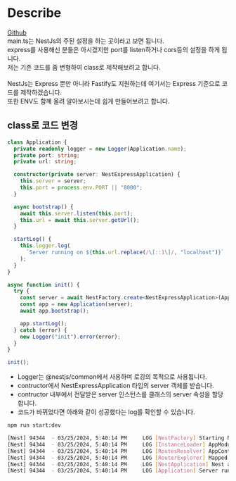 # Describe

[Github](https://github.com/gornoba/nestjs-describe/tree/f51bd73272b2fb3b0bf383425b5bd8a9fcf2a00d) <br/>
main.ts는 NestJs의 주된 설정을 하는 곳이라고 보면 됩니다.<br/>
express를 사용해신 분들은 아시겠지만 port를 listen하거나 cors등의 설정을 하게 됩니다.<br/>
저는 기존 코드를 좀 변형하여 class로 제작해보려고 합니다.<br/><br/>
NestJs는 Express 뿐만 아니라 Fastify도 지원하는데 여기서는 Express 기준으로 코드를 제작하겠습니다.<br/>
또한 ENV도 함꼐 올려 알아보시는데 쉽게 만들어보려고 합니다.

## class로 코드 변경

```typescript
class Application {
  private readonly logger = new Logger(Application.name);
  private port: string;
  private url: string;

  constructor(private server: NestExpressApplication) {
    this.server = server;
    this.port = process.env.PORT || "8000";
  }

  async bootstrap() {
    await this.server.listen(this.port);
    this.url = await this.server.getUrl();
  }

  startLog() {
    this.logger.log(
      `Server running on ${this.url.replace(/\[::1\]/, "localhost")}`
    );
  }
}

async function init() {
  try {
    const server = await NestFactory.create<NestExpressApplication>(AppModule);
    const app = new Application(server);
    await app.bootstrap();

    app.startLog();
  } catch (error) {
    new Logger("init").error(error);
  }
}

init();
```

- Logger는 @nestjs/common에서 사용하며 로깅의 목적으로 사용됩니다.
- contructor에서 NestExpressApplication 타입의 server 객체를 받습니다.
- contructor 내부에서 전달받은 server 인스턴스를 클래스의 server 속성을 할당합니다.
- 코드가 바뀌었다면 아래와 같이 성공했다는 log를 확인할 수 있습니다.

```sh
npm run start:dev

[Nest] 94344  - 03/25/2024, 5:40:14 PM     LOG [NestFactory] Starting Nest application...
[Nest] 94344  - 03/25/2024, 5:40:14 PM     LOG [InstanceLoader] AppModule dependencies initialized +7ms
[Nest] 94344  - 03/25/2024, 5:40:14 PM     LOG [RoutesResolver] AppController {/}: +3ms
[Nest] 94344  - 03/25/2024, 5:40:14 PM     LOG [RouterExplorer] Mapped {/, GET} route +1ms
[Nest] 94344  - 03/25/2024, 5:40:14 PM     LOG [NestApplication] Nest application successfully started +1ms
[Nest] 94344  - 03/25/2024, 5:40:14 PM     LOG [Application] Server running on http://localhost:8000
```
